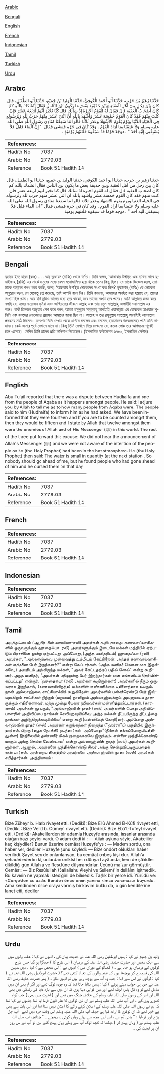 [Arabic](#arabic)

[Bengali](#bengali)

[English](#english)

[French](#french)

[Indonesian](#indonesian)

[Tamil](#tamil)

[Turkish](#turkish)

[Urdu](#urdu)

## Arabic


<div dir="rtl" lang="ar" style={{fontSize:'larger',backgroundColor:'#f8f9fa',padding:20}}>
حَدَّثَنَا زُهَيْرُ بْنُ حَرْبٍ، حَدَّثَنَا أَبُو أَحْمَدَ الْكُوفِيُّ، حَدَّثَنَا الْوَلِيدُ بْنُ جُمَيْعٍ، حَدَّثَنَا أَبُو الطُّفَيْلِ، قَالَ كَانَ بَيْنَ رَجُلٍ مِنْ أَهْلِ الْعَقَبَةِ وَبَيْنَ حُذَيْفَةَ بَعْضُ مَا يَكُونُ بَيْنَ النَّاسِ فَقَالَ أَنْشُدُكَ بِاللَّهِ كَمْ كَانَ أَصْحَابُ الْعَقَبَةِ قَالَ فَقَالَ لَهُ الْقَوْمُ أَخْبِرْهُ إِذْ سَأَلَكَ قَالَ كُنَّا نُخْبَرُ أَنَّهُمْ أَرْبَعَةَ عَشَرَ فَإِنْ كُنْتَ مِنْهُمْ فَقَدْ كَانَ الْقَوْمُ خَمْسَةَ عَشَرَ وَأَشْهَدُ بِاللَّهِ أَنَّ اثْنَىْ عَشَرَ مِنْهُمْ حَرْبٌ لِلَّهِ وَلِرَسُولِهِ فِي الْحَيَاةِ الدُّنْيَا وَيَوْمَ يَقُومُ الأَشْهَادُ وَعَذَرَ ثَلاَثَةً قَالُوا مَا سَمِعْنَا مُنَادِيَ رَسُولِ اللَّهِ صلى الله عليه وسلم وَلاَ عَلِمْنَا بِمَا أَرَادَ الْقَوْمُ ‏.‏ وَقَدْ كَانَ فِي حَرَّةٍ فَمَشَى فَقَالَ ‏ "‏ إِنَّ الْمَاءَ قَلِيلٌ فَلاَ يَسْبِقُنِي إِلَيْهِ أَحَدٌ ‏"‏ ‏.‏ فَوَجَدَ قَوْمًا قَدْ سَبَقُوهُ فَلَعَنَهُمْ يَوْمَئِذٍ ‏.‏
</div>
<div style={{backgroundColor:'#f8f9fa',padding:20, marginBottom: 10}}><table> <thead> <tr> <th>References:</th> <th></th> </tr> </thead> <tbody><tr><td>Hadith No</td><td>7037</td></tr><tr><td>Arabic No</td><td>2779.03</td></tr><tr><td>Reference</td><td>Book 51 Hadith 14</td></tr></tbody></table></div>


<div dir="rtl" lang="ar" style={{fontSize:'larger',backgroundColor:'#f8f9fa',padding:20}}>
حدثنا زهير بن حرب، حدثنا ابو احمد الكوفي، حدثنا الوليد بن جميع، حدثنا ابو الطفيل، قال كان بين رجل من اهل العقبة وبين حذيفة بعض ما يكون بين الناس فقال انشدك بالله كم كان اصحاب العقبة قال فقال له القوم اخبره اذ سالك قال كنا نخبر انهم اربعة عشر فان كنت منهم فقد كان القوم خمسة عشر واشهد بالله ان اثنى عشر منهم حرب لله ولرسوله في الحياة الدنيا ويوم يقوم الاشهاد وعذر ثلاثة قالوا ما سمعنا منادي رسول الله صلى الله عليه وسلم ولا علمنا بما اراد القوم . وقد كان في حرة فمشى فقال " ان الماء قليل فلا يسبقني اليه احد " . فوجد قوما قد سبقوه فلعنهم يوميذ
</div>
<div style={{backgroundColor:'#f8f9fa',padding:20, marginBottom: 10}}><table> <thead> <tr> <th>References:</th> <th></th> </tr> </thead> <tbody><tr><td>Hadith No</td><td>7037</td></tr><tr><td>Arabic No</td><td>2779.03</td></tr><tr><td>Reference</td><td>Book 51 Hadith 14</td></tr></tbody></table></div>

## Bengali


<div dir="ltr" lang="bn" style={{fontSize:'larger',backgroundColor:'#f8f9fa',padding:20}}>
যুহায়র ইবনু হারব (রহঃ) ..... আবু তুফায়ল (বাযিঃ) থেকে বর্ণিত। তিনি বলেন, ‘আকাবায় উপস্থিত এক ব্যক্তির সাথে হুযাইফাহ্ (রাযিঃ) এর মাঝে মানুষের মধ্যে যেমন মনোমালিন্য হয়ে থাকে তেমন কিছু ছিল। সে তাকে জিজ্ঞেস করল, তোমাকে আল্লাহর শপথ করে বলছি, বলো, ‘আকাবায় উপস্থিত লোকেদের সংখ্যা কত ছিল? হুযইফাহ্ (রাযিঃ) কে লোকেরা অনুরোধ করল, সে যেহেতু প্রশ্ন করেছে, তাই আপনি বলে দিন। তিনি বললেন, আমাদের অবহিত করা হয়েছে যে, তাদের সংখ্যা ছিল চোদ্দ। আর যদি তুমিও তাদের মধ্যে হয়ে থাকো, তবে তাদের সংখ্যা হবে পনের। আমি আল্লাহর কসম করে বলছি যে, এদের বারোজন দুনিয়া এবং আখিরাতের জীবনে আল্লাহ এবং তার রসূল সাল্লাল্লাহু আলাইহি ওয়াসাল্লাম এর শত্রু। বাকী তিনজন অজুহাত পেশ করে বলল, আমরা রসূলুল্লাহ সাল্লাল্লাহু আলাইহি ওয়াসাল্লাম এর ঘোষকের আওয়াজ শুনিনি এবং কওমের লোকেদের প্রয়াসও আমাদের জানা ছিল না। আল্লাহ ও তার রসূলুল্লাহ সাল্লাল্লাহু আলাইহি ওয়াসাল্লাম প্রস্তরময় মাঠে ছিলেন। অতঃপর তিনি সেখান থেকে এগিয়ে চললেন এবং বললেন, (আমাদের গন্তব্যস্থলের) পানি অতি সামান্য। কেউ আমার পূর্বে সেখানে যাবে না। কিন্তু তিনি সেখানে গিয়ে দেখলেন যে, কতক লোক তার আগমনের পূর্বেই চলে এসেছে। সেদিন তিনি তাদের প্রতি অভিশাপ দিয়েছেন। (ইসলামিক ফাউন্ডেশন ৬৭৮০, ইসলামিক সেন্টার)
</div>
<div style={{backgroundColor:'#f8f9fa',padding:20, marginBottom: 10}}><table> <thead> <tr> <th>References:</th> <th></th> </tr> </thead> <tbody><tr><td>Hadith No</td><td>7037</td></tr><tr><td>Arabic No</td><td>2779.03</td></tr><tr><td>Reference</td><td>Book 51 Hadith 14</td></tr></tbody></table></div>

## English


<div dir="ltr" lang="en" style={{fontSize:'larger',backgroundColor:'#f8f9fa',padding:20}}>
Abu Tufail reported that there was a dispute between Hudhaifa and one from the people of Aqaba as it happens amongst people. He said:I adjure you by Allah to tell me as to how many people from Aqaba were. The people said to him (Hudhaifa) to inform him as he had asked. We have been informed that they were fourteen and If you are to be counted amongst them, then they would be fifteen and I state by Allah that twelve amongst them were the enemies of Allah and of His Messenger (ﷺ) in this world. The rest of the three put forward this excuse: We did not hear the announcement of Allah's Messenger (ﷺ) and we were not aware of the intention of the people as he (the Holy Prophet) had been in the hot atmosphere. He (the Holy Prophet) then said: The water is small in quantity (at the next station). So nobody should go ahead of me, but he found people who had gone ahead of him and he cursed them on that day
</div>
<div style={{backgroundColor:'#f8f9fa',padding:20, marginBottom: 10}}><table> <thead> <tr> <th>References:</th> <th></th> </tr> </thead> <tbody><tr><td>Hadith No</td><td>7037</td></tr><tr><td>Arabic No</td><td>2779.03</td></tr><tr><td>Reference</td><td>Book 51 Hadith 14</td></tr></tbody></table></div>

## French


<div dir="ltr" lang="fr" style={{fontSize:'larger',backgroundColor:'#f8f9fa',padding:20}}>

</div>
<div style={{backgroundColor:'#f8f9fa',padding:20, marginBottom: 10}}><table> <thead> <tr> <th>References:</th> <th></th> </tr> </thead> <tbody><tr><td>Hadith No</td><td>7037</td></tr><tr><td>Arabic No</td><td>2779.03</td></tr><tr><td>Reference</td><td>Book 51 Hadith 14</td></tr></tbody></table></div>

## Indonesian


<div dir="ltr" lang="id" style={{fontSize:'larger',backgroundColor:'#f8f9fa',padding:20}}>

</div>
<div style={{backgroundColor:'#f8f9fa',padding:20, marginBottom: 10}}><table> <thead> <tr> <th>References:</th> <th></th> </tr> </thead> <tbody><tr><td>Hadith No</td><td>7037</td></tr><tr><td>Arabic No</td><td>2779.03</td></tr><tr><td>Reference</td><td>Book 51 Hadith 14</td></tr></tbody></table></div>

## Tamil


<div dir="ltr" lang="ta" style={{fontSize:'larger',backgroundColor:'#f8f9fa',padding:20}}>
அபுத்துஃபைல் (ஆமிர் பின் வாஸிலா-ரலி) அவர்கள் கூறியதாவது: கணவாய்வாசிகளில் ஒருவருக்கும் ஹுதைஃபா (ரலி) அவர்களுக்கும் இடையே மக்கள் மத்தியில் ஏற்படும் பிரச்சினை ஒன்று ஏற்பட்டது. அப்போது, (அந்த மனிதரிடம்) ஹுதைஃபா (ரலி) அவர்கள், "அல்லாஹ்வை முன்வைத்து உம்மிடம் கேட்கிறேன். அந்தக் கணவாய்வாசிகள் எத்தனை பேர் இருந்தனர்?" என்று கேட்டார்கள். (அந்த மனிதர் மௌனமாக இருக்கவே,) அவரிடம் அங்கிருந்த மக்கள், "அவர் கேட்டதற்குப் பதில் சொல்" என்று கூறினர். அந்த மனிதர், "அவர்கள் பதினான்கு பேர் இருந்தார்கள் என எங்களிடம் தெரிவிக்கப்பட்டது" என்றார். (ஹுதைஃபா (ரலி) அவர்கள் கூறினார்கள்:) அவர்களில் நீரும் ஒருவராக இருந்தால், (கணவாயிலிருந்த) மக்களின் எண்ணிக்கை பதினைந்தாக உயரும். நான் அல்லாஹ்வை சாட்சியாக்கிக் கூறுகிறேன்: அவர்களில் பன்னிரெண்டு பேர் இவ்வுலகிலும் சாட்சிகள் நிற்கும் (மறுமை) நாளிலும் அல்லாஹ்வுக்கும் அவனுடைய தூதருக்கும் எதிரிகளாவர். மற்ற மூன்று பேரை நபியவர்கள் மன்னித்துவிட்டார்கள். (காரணம்) அவர்கள் மூவரும், "அல்லாஹ்வின் தூதர் (ஸல்) அவர்களின் பொது அறிவிப்பாளரின் அறிவிப்பை நாங்கள் செவியுறவுமில்லை; அந்த மக்கள் தீட்டியிருந்த திட்டத்தை நாங்கள் அறிந்திருக்கவுமில்லை" என்று கூறி (மன்னிப்புக் கோரி)னர். அப்போது அல்லாஹ்வின் தூதர் (ஸல்) அவர்கள் கருங்கற்கள் நிறைந்த ("ஹர்ரா"ப்) பகுதியில் இருந்தார்கள். பிறகு (தபூக் நோக்கி) நடந்தார்கள். அப்போது "(நீங்கள் தங்கப்போகுமிடத்திலுள்ள) நீர்நிலையில் தண்ணீர் மிகக் குறைவாகவே இருக்கும். என்னை முந்திக்கொண்டு யாரும் அங்கு செல்ல வேண்டாம்" என்று அல்லாஹ்வின் தூதர் (ஸல்) அவர்கள் கூறினார்கள். ஆனால், அவர்களை முந்திக்கொண்டு சிலர் அங்கு சென்றுவிட்டிருப்பதைக் கண்டார்கள். அன்றைய தினத்தில் அவர்களை அல்லாஹ்வின் தூதர் (ஸல்) அவர்கள் சபித்தார்கள். அத்தியாயம் :
</div>
<div style={{backgroundColor:'#f8f9fa',padding:20, marginBottom: 10}}><table> <thead> <tr> <th>References:</th> <th></th> </tr> </thead> <tbody><tr><td>Hadith No</td><td>7037</td></tr><tr><td>Arabic No</td><td>2779.03</td></tr><tr><td>Reference</td><td>Book 51 Hadith 14</td></tr></tbody></table></div>

## Turkish


<div dir="ltr" lang="tr" style={{fontSize:'larger',backgroundColor:'#f8f9fa',padding:20}}>
Bize Züheyr b. Harb rivayet etti. (Dediki): Bize Eliû Ahmed El-Kûfî rivayet etti, (Dediki): Bize Velid b. Cümey' rivayet etti. (Dediki): Bize Ebû't-Tufeyl rivayet etti. (Dediki): Akabelilerden bir adamla Huzeyfe arasında, insanlar arasında olağan bazı şeyler vardı. O adam dedi ki : — Allah aşkına söyle, Akabeliler kaç kişiydiler? Bunun üzerine cemâat Huzeyfe'ye : — Madem sordu, ona haber ver, dediler. Huzeyfe şunu söyledi: — Bize ondört oldukları haber verilirdi. Şayet sen de onlardansan, bu cemâat onbeş kişi olur. Allah'a şehadet ederim ki, onlardan onikisi hem dünya hayâtında, hem de şâhidler dikildiği gün Allah'a ve Resulüne düşmandırlar. Üçünü ma'zur görmüştür. Cemâat: — Biz Resûlullah (Sallallahu Aleyhi ve Sellem)'in dellâlını işitmedik. Bu kavmin ne yapmak istediğini de bilmedik. Taşlık bir yerde idi. Yürüdü ve: «Gerçekten su azdır. Benden önce onun yanına kimse varamaz.» buyurdu. Ama kendinden önce oraya varmış bir kavim buldu da, o gün kendilerine lanet etti, dediler
</div>
<div style={{backgroundColor:'#f8f9fa',padding:20, marginBottom: 10}}><table> <thead> <tr> <th>References:</th> <th></th> </tr> </thead> <tbody><tr><td>Hadith No</td><td>7037</td></tr><tr><td>Arabic No</td><td>2779.03</td></tr><tr><td>Reference</td><td>Book 51 Hadith 14</td></tr></tbody></table></div>

## Urdu


<div dir="rtl" lang="ur" style={{fontSize:'larger',backgroundColor:'#f8f9fa',padding:20}}>
ولید بن جمیع نے کہا : ہمیں ابوطفیل رضی اللہ عنہ نے حدیث بیان کی ، انہوں نے کہا : عقبہ والوں میں سے ایک شخص اور حضرت حذیفہ رضی اللہ عنہ کے درمیان ( اس طرح کا ) جھگڑا ہو گیا جس طرح لوگوں کے درمیان ہو جاتا ہے ۔ ( گفتگو کے دوران میں ) انہوں نے ( اس شخص سے ) کہا : میں تمہیں اللہ کی قسم دے کر پوچھتا ہوں کہ عقبہ والوں کی تعداد کتنی تھی؟ ( حضرت ابوطفیل رضی اللہ عنہ نے ) کہا : لوگوں نے اس سے کہا : جب وہ آپ سے پوچھ رہے ہیں تو انہیں بتاؤ ۔ ( پھر حضرت حذیفہ رضی اللہ عنہ نے خود ہی جواب دیتے ہوئے ) کہا : ہمیں بتایا جاتا تھا کہ وہ چودہ لوگ تھے اور اگر تم بھی ان میں شامل تھے تو وہ کل پندرہ لوگ تھے اور میں گواہی دیتا ہوں کہ ان میں سے بارہ دنیا کی زندگی میں بھی اللہ اور اس کے رسول صلی اللہ علیہ وسلم کے خلاف جنگ میں تھے اور ( آخرت میں بھی ) جب گواہ کھڑے ہوں گے ۔ اور آپ صلی اللہ علیہ وسلم نے ان تین لوگوں کا عذر قبول فرما لیا تھا جنہوں نے کہا تھا کہ ہم نے رسول اللہ صلی اللہ علیہ وسلم کے اعلان کرنے والے کا اعلان نہیں سنا تھا اور اس بات سے بھی بے خبر تھے کہ ان لوگوں کا ارادہ کیا ہے جبکہ آپ صلی اللہ علیہ وسلم اس وقت حرہ میں تھے ، آپ چل پڑے اور فرمایا : " پانی کم ہے ، اس لیے مجھ سے پہلے وہاں کوئی نہ پہنچے ۔ " چنانچہ آپ صلی اللہ علیہ وسلم نے ( وہاں پہنچ کر ) دیکھا کہ کچھ لوگ آپ سے پہلے وہاں پہنچ گئے ہیں تو آپ نے اس روز ان پر لعنت کی ۔
</div>
<div style={{backgroundColor:'#f8f9fa',padding:20, marginBottom: 10}}><table> <thead> <tr> <th>References:</th> <th></th> </tr> </thead> <tbody><tr><td>Hadith No</td><td>7037</td></tr><tr><td>Arabic No</td><td>2779.03</td></tr><tr><td>Reference</td><td>Book 51 Hadith 14</td></tr></tbody></table></div>